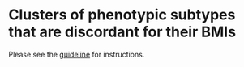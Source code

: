 # Clusters of phenotypic subtypes that are discordant for their BMIs

Please see the [guideline](./Guideline.ipynb) for instructions.
